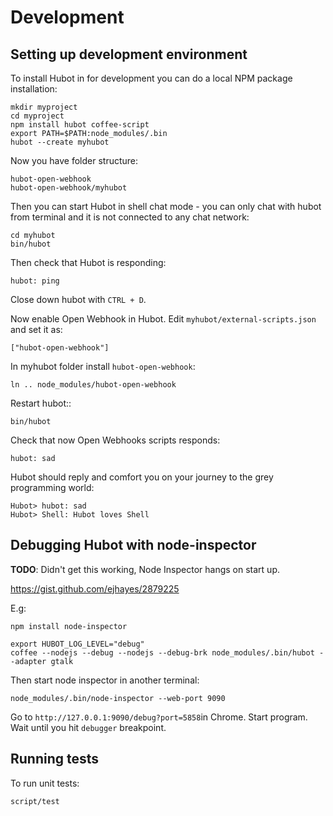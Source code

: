 # Development

## Setting up development environment

To install Hubot in for development you can do a local NPM package installation:

    mkdir myproject
    cd myproject
    npm install hubot coffee-script
    export PATH=$PATH:node_modules/.bin
    hubot --create myhubot

Now you have folder structure:

    hubot-open-webhook
    hubot-open-webhook/myhubot

Then you can start Hubot in shell chat mode - you can only chat with hubot from terminal
and it is not connected to any chat network:

    cd myhubot
    bin/hubot

Then check that Hubot is responding:

    hubot: ping

Close down hubot with `CTRL + D`.

Now enable Open Webhook in Hubot. Edit `myhubot/external-scripts.json` and set it as:

    ["hubot-open-webhook"]

In myhubot folder install ``hubot-open-webhook``:

    ln .. node_modules/hubot-open-webhook

Restart hubot::

    bin/hubot

Check that now Open Webhooks scripts responds:

    hubot: sad

Hubot should reply and comfort you on your journey to the grey programming world:

    Hubot> hubot: sad
    Hubot> Shell: Hubot loves Shell

## Debugging Hubot with node-inspector

**TODO**: Didn't get this working, Node Inspector hangs on start up.

https://gist.github.com/ejhayes/2879225

E.g:

    npm install node-inspector

    export HUBOT_LOG_LEVEL="debug"
    coffee --nodejs --debug --nodejs --debug-brk node_modules/.bin/hubot --adapter gtalk

Then start node inspector in another terminal:

    node_modules/.bin/node-inspector --web-port 9090

Go to `http://127.0.0.1:9090/debug?port=5858`in Chrome. Start program. Wait until you hit `debugger` breakpoint.

## Running tests

To run unit tests:

    script/test
